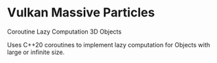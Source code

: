 # Vulkan Massive Particles
Coroutine Lazy Computation 3D Objects

Uses C++20 coroutines to implement lazy computation for Objects with large or infinite size.
